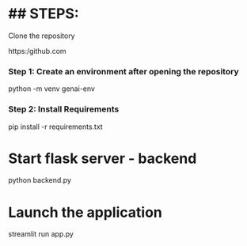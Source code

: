 # ## STEPS:

Clone the repository

https:/github.com

### Step 1: Create an environment after opening the repository
python -m venv genai-env

### Step 2: Install Requirements
pip install -r requirements.txt


# Start flask server - backend
python backend.py

# Launch the application
streamlit run app.py

